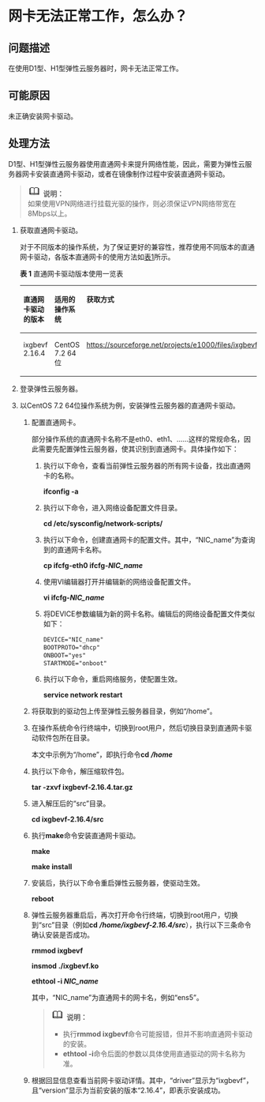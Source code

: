 # 网卡无法正常工作，怎么办？<a name="ZH-CN_TOPIC_0036068717"></a>

## 问题描述<a name="section17904250171325"></a>

在使用D1型、H1型弹性云服务器时，网卡无法正常工作。

## 可能原因<a name="section50053646171330"></a>

未正确安装网卡驱动。

## 处理方法<a name="section38560614171337"></a>

D1型、H1型弹性云服务器使用直通网卡来提升网络性能，因此，需要为弹性云服务器网卡安装直通网卡驱动，或者在镜像制作过程中安装直通网卡驱动。

>![](public_sys-resources/icon-note.gif) **说明：**   
>如果使用VPN网络进行挂载光驱的操作，则必须保证VPN网络带宽在8Mbps以上。  

1.  获取直通网卡驱动。

    对于不同版本的操作系统，为了保证更好的兼容性，推荐使用不同版本的直通网卡驱动，各版本直通网卡的使用方法如[表1](#table48998121174432)所示。

    **表 1**  直通网卡驱动版本使用一览表

    <a name="table48998121174432"></a>
    <table><thead align="left"><tr id="row62800017174432"><th class="cellrowborder" valign="top" width="33.33333333333333%" id="mcps1.2.4.1.1"><p id="p50221684174432"><a name="p50221684174432"></a><a name="p50221684174432"></a>直通网卡驱动的版本</p>
    </th>
    <th class="cellrowborder" valign="top" width="33.33333333333333%" id="mcps1.2.4.1.2"><p id="p41424567174432"><a name="p41424567174432"></a><a name="p41424567174432"></a>适用的操作系统</p>
    </th>
    <th class="cellrowborder" valign="top" width="33.33333333333333%" id="mcps1.2.4.1.3"><p id="p67055668174432"><a name="p67055668174432"></a><a name="p67055668174432"></a>获取方式</p>
    </th>
    </tr>
    </thead>
    <tbody><tr id="row34035897174432"><td class="cellrowborder" valign="top" width="33.33333333333333%" headers="mcps1.2.4.1.1 "><p id="p53636598174432"><a name="p53636598174432"></a><a name="p53636598174432"></a>ixgbevf 2.16.4</p>
    </td>
    <td class="cellrowborder" valign="top" width="33.33333333333333%" headers="mcps1.2.4.1.2 "><p id="p49597196174432"><a name="p49597196174432"></a><a name="p49597196174432"></a>CentOS 7.2 64位</p>
    </td>
    <td class="cellrowborder" valign="top" width="33.33333333333333%" headers="mcps1.2.4.1.3 "><p id="p51787474174432"><a name="p51787474174432"></a><a name="p51787474174432"></a><a href="https://sourceforge.net/projects/e1000/files/ixgbevf stable/2.16.4/" target="_blank" rel="noopener noreferrer">https://sourceforge.net/projects/e1000/files/ixgbevf%20stable/2.16.4/</a></p>
    </td>
    </tr>
    </tbody>
    </table>

2.  登录弹性云服务器。
3.  以CentOS 7.2 64位操作系统为例，安装弹性云服务器的直通网卡驱动。
    1.  配置直通网卡。

        部分操作系统的直通网卡名称不是eth0、eth1、……这样的常规命名，因此需要先配置弹性云服务器，使其识别到直通网卡。具体操作如下：

        1.  执行以下命令，查看当前弹性云服务器的所有网卡设备，找出直通网卡的名称。

            **ifconfig -a**

        2.  执行以下命令，进入网络设备配置文件目录。

            **cd /etc/sysconfig/network-scripts/**

        3.  执行以下命令，创建直通网卡的配置文件。其中，“NIC\_name”为查询到的直通网卡名称。

            **cp ifcfg-eth0 ifcfg-_NIC\_name_**

        4.  使用VI编辑器打开并编辑新的网络设备配置文件。

            **vi ifcfg-_NIC\_name_**

        5.  将DEVICE参数编辑为新的网卡名称。编辑后的网络设备配置文件类似如下：

            ```
            DEVICE="NIC_name"
            BOOTPROTO="dhcp"
            ONBOOT="yes"
            STARTMODE="onboot"
            ```

        6.  执行以下命令，重启网络服务，使配置生效。

            **service network restart**


    2.  将获取到的驱动包上传至弹性云服务器目录，例如“/home”。
    3.  在操作系统命令行终端中，切换到root用户，然后切换目录到直通网卡驱动软件包所在目录。

        本文中示例为“/home”，即执行命令**cd** **_/home_**

    4.  执行以下命令，解压缩软件包。

        **tar -zxvf ixgbevf-2.16.4.tar.gz**

    5.  进入解压后的“src”目录。

        **cd ixgbevf-2.16.4/src**

    6.  执行**make**命令安装直通网卡驱动。

        **make**

        **make install**

    7.  安装后，执行以下命令重启弹性云服务器，使驱动生效。

        **reboot**

    8.  弹性云服务器重启后，再次打开命令行终端，切换到root用户，切换到“src”目录（例如**cd** **_/home/ixgbevf-2.16.4/src_**），执行以下三条命令确认安装是否成功。

        **rmmod ixgbevf**

        **insmod ./ixgbevf.ko**

        **ethtool -i  _NIC\_name_**

        其中，“NIC\_name”为直通网卡的网卡名，例如“ens5”。

        >![](public_sys-resources/icon-note.gif) **说明：**   
        >-   执行**rmmod ixgbevf**命令可能报错，但并不影响直通网卡驱动的安装。  
        >-   **ethtool -i**命令后面的参数以具体使用直通驱动的网卡名称为准。  

    9.  根据回显信息查看当前网卡驱动详情。其中，“driver”显示为“ixgbevf”，且“version”显示为当前安装的版本“2.16.4”，即表示安装成功。


